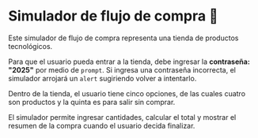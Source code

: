 <h1>Simulador de flujo de compra 🛒</h1>
    <p>Este simulador de flujo de compra representa una tienda de productos tecnológicos.</p>
    <p>Para que el usuario pueda entrar a la tienda, debe ingresar la <strong>contraseña: "2025"</strong> por medio de <code>prompt</code>. Si ingresa una contraseña incorrecta, el simulador arrojará un <code>alert</code> sugiriendo volver a intentarlo.</p>
    <p>Dentro de la tienda, el usuario tiene cinco opciones, de las cuales cuatro son productos y la quinta es para salir sin comprar.</p>
    <p>El simulador permite ingresar cantidades, calcular el total y mostrar el resumen de la compra cuando el usuario decida finalizar.</p>
